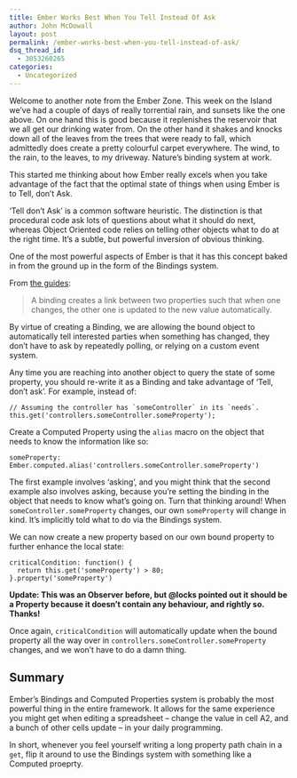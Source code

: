```yaml
---
title: Ember Works Best When You Tell Instead Of Ask
author: John McDowall
layout: post
permalink: /ember-works-best-when-you-tell-instead-of-ask/
dsq_thread_id:
  - 3053260265
categories:
  - Uncategorized
---
```

Welcome to another note from the Ember Zone. This week on the Island we&#8217;ve had a couple of days of really torrential rain, and sunsets like the one above. On one hand this is good because it replenishes the reservoir that we all get our drinking water from. On the other hand it shakes and knocks down all of the leaves from the trees that were ready to fall, which admittedly does create a pretty colourful carpet everywhere. The wind, to the rain, to the leaves, to my driveway. Nature&#8217;s binding system at work.

This started me thinking about how Ember really excels when you take advantage of the fact that the optimal state of things when using Ember is to Tell, don&#8217;t Ask.

<!--more-->

&#8216;Tell don&#8217;t Ask&#8217; is a common software heuristic. The distinction is that procedural code ask lots of questions about what it should do next, whereas Object Oriented code relies on telling other objects what to do at the right time. It&#8217;s a subtle, but powerful inversion of obvious thinking.

One of the most powerful aspects of Ember is that it has this concept baked in from the ground up in the form of the Bindings system.

From [the guides][1]:

> A binding creates a link between two properties such that when one changes, the other one is updated to the new value automatically.

By virtue of creating a Binding, we are allowing the bound object to automatically tell interested parties when something has changed, they don&#8217;t have to ask by repeatedly polling, or relying on a custom event system.

Any time you are reaching into another object to query the state of some property, you should re-write it as a Binding and take advantage of &#8216;Tell, don&#8217;t ask&#8217;. For example, instead of:

    // Assuming the controller has `someController` in its `needs`.
    this.get('controllers.someController.someProperty');


Create a Computed Property using the `alias` macro on the object that needs to know the information like so:

    someProperty: Ember.computed.alias('controllers.someController.someProperty')


The first example involves &#8216;asking&#8217;, and you might think that the second example also involves asking, because you&#8217;re setting the binding in the object that needs to know what&#8217;s going on. Turn that thinking around! When `someController.someProperty` changes, our own `someProperty` will change in kind. It&#8217;s implicitly told what to do via the Bindings system.

We can now create a new property based on our own bound property to further enhance the local state:

    criticalCondition: function() {
      return this.get('someProperty') > 80;
    }.property('someProperty')


**Update: This was an Observer before, but @locks pointed out it should be a Property because it doesn&#8217;t contain any behaviour, and rightly so. Thanks!**

Once again, `criticalCondition` will automatically update when the bound property all the way over in `controllers.someController.someProperty` changes, and we won&#8217;t have to do a damn thing.

## Summary

Ember&#8217;s Bindings and Computed Properties system is probably the most powerful thing in the entire framework. It allows for the same experience you might get when editing a spreadsheet – change the value in cell A2, and a bunch of other cells update – in your daily programming.

In short, whenever you feel yourself writing a long property path chain in a `get`, flip it around to use the Bindings system with something like a Computed proeprty.


 [1]: http://emberjs.com/guides/object-model/bindings/